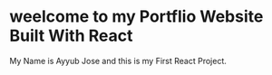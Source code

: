 # weelcome to my Portflio Website Built With React
My Name is Ayyub Jose and this is my First React Project.
